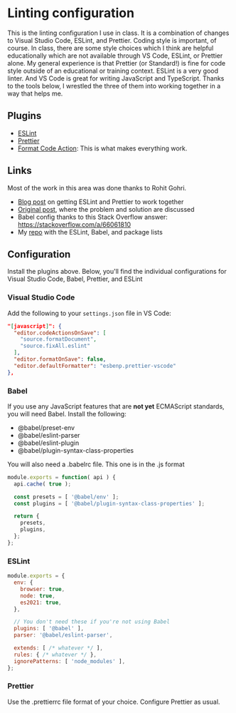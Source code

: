 # Linting configuration

This is the linting configuration I use in class. It is a combination of changes to Visual Studio Code, ESLint, and Prettier. Coding style is important, of course. In class, there are some style choices which I think are helpful educationally which are not available through VS Code, ESLint, or Prettier alone. My general experience is that Prettier (or Standard!) is fine for code style outside of an educational or training context. ESLint is a very good linter. And VS Code is great for writing JavaScript and TypeScript. Thanks to the tools below, I wrestled the three of them into working together in a way that helps me. 

## Plugins

- [ESLint](https://marketplace.visualstudio.com/items?itemName=dbaeumer.vscode-eslint) 
- [Prettier](https://marketplace.visualstudio.com/items?itemName=esbenp.prettier-vscode) 
- [Format Code Action](https://marketplace.visualstudio.com/items?itemName=rohit-gohri.format-code-action): This is what makes everything work.

## Links

Most of the work in this area was done thanks to Rohit Gohri. 

- [Blog post](https://rohit.page/blog/posts/how-to-get-prettier-eslint-play-nicely-with-vscode) on getting ESLint and Prettier to work together
- [Original post](https://github.com/prettier/prettier-vscode/issues/1277#issuecomment-621175180), where the problem and solution are discussed
- Babel config thanks to this Stack Overflow answer: https://stackoverflow.com/a/66061810
- My [repo](https://github.com/johnpaxton/javascript-config) with the ESLint, Babel, and package lists

## Configuration

Install the plugins above. Below, you'll find the individual configurations for Visual Studio Code, Babel, Prettier, and ESLint

### Visual Studio Code
Add the following to your `settings.json` file in VS Code: 

```json
"[javascript]": {
  "editor.codeActionsOnSave": [
    "source.formatDocument",
    "source.fixAll.eslint"
  ],
  "editor.formatOnSave": false,
  "editor.defaultFormatter": "esbenp.prettier-vscode"
},
```

### Babel
If you use any JavaScript features that are **not yet** ECMAScript standards, you will need Babel. Install the following:
  - @babel/preset-env
  - @babel/eslint-parser
  - @babel/eslint-plugin
  - @babel/plugin-syntax-class-properties

You will also need a .babelrc file. This one is in the .js format
```javascript
module.exports = function( api ) {
  api.cache( true );

  const presets = [ '@babel/env' ];
  const plugins = [ '@babel/plugin-syntax-class-properties' ];

  return {
    presets,
    plugins,
  };
};
```

### ESLint

```javascript
module.exports = {
  env: {
    browser: true,
    node: true,
    es2021: true,
  },

  // You don't need these if you're not using Babel
  plugins: [ '@babel' ],
  parser: '@babel/eslint-parser',

  extends: [ /* whatever */ ],
  rules: { /* whatever */ },
  ignorePatterns: [ 'node_modules' ],
};
```

### Prettier

Use the .prettierrc file format of your choice. Configure Prettier as usual.

